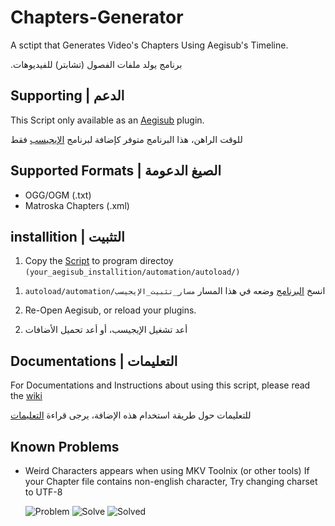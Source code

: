 # Chapters-Generator
A sctipt that Generates Video's Chapters Using Aegisub's Timeline.

.برنامج يولد ملفات الفصول (تشابتر) للفيديوهات
## Supporting | الدعم
This Script only available as an [Aegisub](http://www.aegisub.org/) plugin.

&#x202b; للوقت الراهن، هذا البرنامج متوفر كإضافة لبرنامج [الإيجيسب](http://www.aegisub.org/) فقط 
## Supported Formats | الصيغ الدعومة
- OGG/OGM (.txt)
- Matroska Chapters (.xml)

## installition | التثبيت
1. Copy the [Script](https://github.com/Bilal2453/Chapter-Genrator/blob/master/ChapterMaker.lua) to program directoy `(your_aegisub_installition/automation/autoload/)`
1) انسخ [البرنامج](https://github.com/Bilal2453/Chapter-Genrator/blob/master/ChapterMaker.lua) وضعه في هذا المسار
&#x202b;`مسار_تثبيت_الإيجيسب/autoload/automation`


2. Re-Open Aegisub, or reload your plugins.
2) &#x202b; أعد تشغيل الإيجيسب، أو أعد تحميل الأضافات

## Documentations | التعليمات
For Documentations and Instructions about using this script, please read the [wiki](https://github.com/Bilal2453/Chapters-Generator/wiki/General-instructions)

&#x202b;للتعليمات حول طريقة استخدام هذه الإضافة، يرجى قراءة [التعليمات](https://github.com/Bilal2453/Chapters-Generator/wiki/General-instructions)
## Known Problems
- Weird Characters appears when using MKV Toolnix (or other tools)
  If your Chapter file contains non-english character, Try changing charset to UTF-8
  
  ![Problem](https://i.imgur.com/rQ3RfgZ.png)
  ![Solve](https://i.imgur.com/tqDTb9l.png)
  ![Solved](https://i.imgur.com/cTVmtw8.png)
